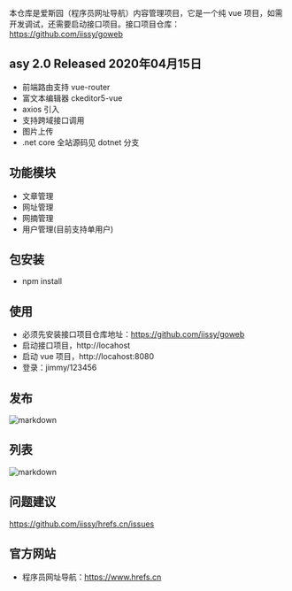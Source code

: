 本仓库是爱斯园（程序员网址导航）内容管理项目，它是一个纯 vue 项目，如需开发调试，还需要启动接口项目。接口项目仓库：https://github.com/iissy/goweb

## asy 2.0 Released 2020年04月15日
+ 前端路由支持 vue-router
+ 富文本编辑器 ckeditor5-vue
+ axios 引入
+ 支持跨域接口调用
+ 图片上传
+ .net core 全站源码见 dotnet 分支

## 功能模块
+ 文章管理
+ 网址管理
+ 网摘管理
+ 用户管理(目前支持单用户)

## 包安装
+ npm install

## 使用
+ 必须先安装接口项目仓库地址：https://github.com/iissy/goweb
+ 启动接口项目，http://locahost
+ 启动 vue 项目，http://locahost:8080
+ 登录：jimmy/123456

## 发布
![markdown](https://github.com/iissy/hrefs.cn/blob/master/images/modify.png "发布图片")

## 列表
![markdown](https://github.com/iissy/hrefs.cn/blob/master/images/list.png "列表图片")

## 问题建议
https://github.com/iissy/hrefs.cn/issues

## 官方网站
+ 程序员网址导航：https://www.hrefs.cn